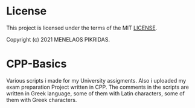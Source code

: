 # License

This project is licensed under the terms of the MIT [LICENSE](https://github.com/Pikridas/CPP-Basics/blob/master/LICENSE).

Copyright (c) 2021 MENELAOS PIKRIDAS.

# CPP-Basics
Various scripts i made for my University assigments. Also i uploaded my exam preparation Project written in CPP.
The comments in the scripts are written in Greek language, some of them with Latin characters, some of them with Greek characters.
